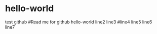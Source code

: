 # hello-world
test github 
#Read me for github hello-world
line2
 line3
#line4
line5
line6
line7

 
